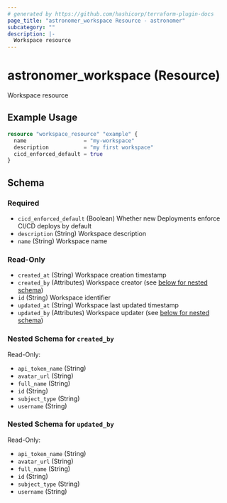 ```yaml
---
# generated by https://github.com/hashicorp/terraform-plugin-docs
page_title: "astronomer_workspace Resource - astronomer"
subcategory: ""
description: |-
  Workspace resource
---
```


# astronomer_workspace (Resource)

Workspace resource

## Example Usage

```terraform
resource "workspace_resource" "example" {
  name                  = "my-workspace"
  description           = "my first workspace"
  cicd_enforced_default = true
}
```

<!-- schema generated by tfplugindocs -->
## Schema

### Required

- `cicd_enforced_default` (Boolean) Whether new Deployments enforce CI/CD deploys by default
- `description` (String) Workspace description
- `name` (String) Workspace name

### Read-Only

- `created_at` (String) Workspace creation timestamp
- `created_by` (Attributes) Workspace creator (see [below for nested schema](#nestedatt--created_by))
- `id` (String) Workspace identifier
- `updated_at` (String) Workspace last updated timestamp
- `updated_by` (Attributes) Workspace updater (see [below for nested schema](#nestedatt--updated_by))

<a id="nestedatt--created_by"></a>
### Nested Schema for `created_by`

Read-Only:

- `api_token_name` (String)
- `avatar_url` (String)
- `full_name` (String)
- `id` (String)
- `subject_type` (String)
- `username` (String)


<a id="nestedatt--updated_by"></a>
### Nested Schema for `updated_by`

Read-Only:

- `api_token_name` (String)
- `avatar_url` (String)
- `full_name` (String)
- `id` (String)
- `subject_type` (String)
- `username` (String)
